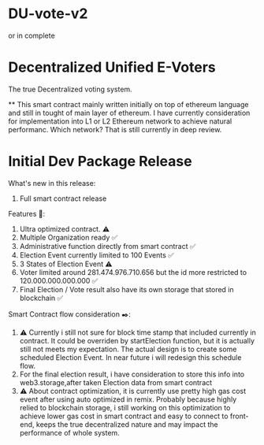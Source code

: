 # DU-vote-v2
or in complete
# Decentralized Unified E-Voters
The true Decentralized voting system.

** This smart contract mainly written initially on top of ethereum language and still in tought of main layer of ethereum.
I have currently consideration for implementation into L1 or L2 Ethereum network to achieve natural performanc. Which network?
That is still currently in deep review.



# Initial Dev Package Release 
What's new in this release:

1. Full smart contract release

Features 📢:

1. Ultra optimized contract. ⚠️
2. Multiple Organization ready ✅
3. Administrative function directly from smart contract ✅
4. Election Event currently limited to 100 Events ✅
5. 3 States of Election Event ⚠️
6. Voter limited around  281.474.976.710.656 but the id more restricted to 120.000.000.000.000 ✅
7. Final Election / Vote result also have its own storage that stored in blockchain ✅

Smart Contract flow consideration ✒️:

1. ⚠️ Currently i still not sure for block time stamp that included currently in contract.
It could be overriden by startElection function, but it is actually still not meets my expectation.
The actual design is to create some scheduled Election Event. In near future i will redesign this schedule flow.
2. For the final election result, i have consideration to store this info into web3.storage,after taken Election data from smart contract
3. ⚠️ About contract optimization, it is currently use pretty high gas cost event after using auto optimized in remix. Probably because highly relied to blockchain storage, i still working on this optimization to achieve lower gas cost in smart contract and easy to connect to front-end, keeps the true decentralized nature and may impact the performance of whole system.

